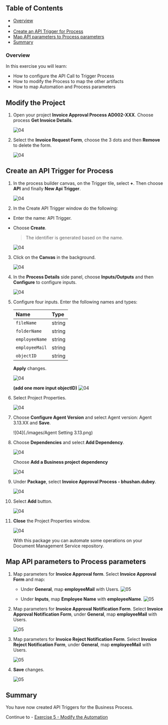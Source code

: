 ## Table of Contents
 - [Overview](#overview)
 - [](#modifyProject)
 - [Create an API Trigger for Process](#configureInputs)
 - [Map API parameters to Process parameters](#mapParameters)
 - [Summary](#summary)

### Overview <a name="overview"></a>

In this exercise you will learn:

- How to configure the API Call to Trigger Process
- How to modify the Process to map the other artifacts
- How to map Automation and Process parameters

## Modify the Project <a name="modifyProject"></a>

1. Open your project **Invoice Approval Process AD002-XXX**. Choose process **Get Invoice Details**.

    ![04](./images//005.png)

2. Select the **Invoice Request Form**, choose the 3 dots and then **Remove** to delete the form.

    ![04](./images//006.png)

## Create an API Trigger for Process <a name="configureInputs"></a>

1. In the process builder canvas, on the Trigger tile, select **+**. Then choose **API** and finally **New Api Trigger**.

    ![04](./images//029.png)

2. In the Create API Trigger window do the following:

- Enter the name: API Trigger.
- Choose **Create**.

    > The identifier is generated based on the name.

    ![04](./images//030.png)

3. Click on the **Canvas** in the background.

    ![04](./images/007b.png)

4. In the **Process Details** side panel, choose **Inputs/Outputs** and then **Configure** to configure inputs.

    ![04](./images/008a.png)

5. Configure four inputs. Enter the following names and types:

    |  **Name**    | **Type**
    |  :------------- | :-------------
    |  `fileName`       | string
    |  `folderName`     | string
    |  `employeeName`   | string
    |  `employeeMail`   | string
    |  `objectID`       | string

    **Apply** changes.

    ![04](./images/009a.png)

    **(<b>add one more input objectID</b>)**
    ![04](./images/009b.png)

6. Select Project Properties.

    ![04](./images/011b.png)

7. Choose **Configure Agent Version** and select Agent version: Agent 3.13.XX and **Save**.

    ![04](./images/Agent Setting 3.13.png)

8. Choose **Dependencies** and select **Add Dependency**.

    ![04](./images/013.png)
     
     Choose **Add a Business project dependency** 

     ![04](./images/100a.png)

9. Under **Package**, select **Invoice Approval Process - bhushan.dubey**.

    ![04](./images/014.png)

10. Select **Add** button.

    ![04](./images/015.png)

11. **Close** the Project Properties window.

    ![04](./images/15b.png)

     With this package you can automate some operations on your Document Management Service repository.

## Map API parameters to Process parameters <a name="mapParameters"></a>

1. Map parameters for **Invoice Approval form**. Select **Invoice Approval Form** and map:
    - Under **General**, map **employeeMail** with Users.
    ![05](./images/025.png)

    - Under **Inputs**, map **Employee Name** with **employeeName**.
    ![05](./images/025a.png)

2. Map parameters for **Invoice Approval Notification Form**. Select **Invoice Approval Notification Form**, under **General**, map **employeeMail** with Users.

    ![05](./images/027.png)

3. Map parameters for **Invoice Reject Notification Form**. Select **Invoice Reject Notification Form**, under **General**, map **employeeMail** with Users.

    ![05](./images/028.png)

4. **Save** changes.

    ![05](./images/026.png)

## Summary <a name="summary"></a>

You have now created API Triggers for the Business Process.

Continue to - [Exercise 5 - Modify the Automation](../5_ModifyAutomation/Readme.md)
